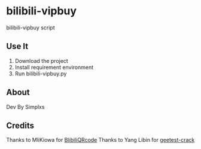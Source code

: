 # bilibili-vipbuy
bilibili-vipbuy script
## Use It
1. Download the project
2. Install requirement environment
3. Run bilibili-vipbuy.py
## About
Dev By Simplxs
## Credits
Thanks to MliKiowa for [BlibiliQRcode](https://github.com/MliKiowa/BlibiliQRcode)
Thanks to Yang Libin for [geetest-crack](https://github.com/yanglbme/geetest-crack)
